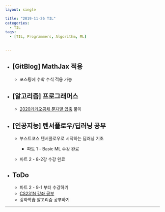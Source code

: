 ```yaml
---
layout: single

title: "2019-11-26 TIL"
categories:
  - TIL
tags:
  - [TIL, Programmers, Algorithm, ML]

 
---
```




- ## [GitBlog] MathJax 적용

  - 포스팅에 수학 수식 적용 가능
  
    
  
- ## [알고리즘] 프로그래머스

  - [2020카카오공채 문자열 압축](https://programmers.co.kr/learn/courses/30/lessons/60057) 풀이
  
- ## [인공지능] 텐서플로우/딥러닝 공부

  - 부스트코스 텐서플로우로 시작하는 딥러닝 기초
  
    - 파트 1 - Basic ML 수강 완료
  - 파트 2 - 8-2강 수강 완료
    
    
  
  
  
- ## ToDo

  - 파트 2 - 9-1 부터 수강하기
  - [CS231N 강좌 공부](http://cs231n.stanford.edu/syllabus.html)
  - 강화학습 알고리즘 공부하기

------

